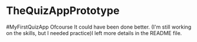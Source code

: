 # TheQuizAppPrototype
#MyFirstQuizApp Ofcourse It could have been done better. (I'm still working on the skills, but I needed practice)I left more details in the README file.
